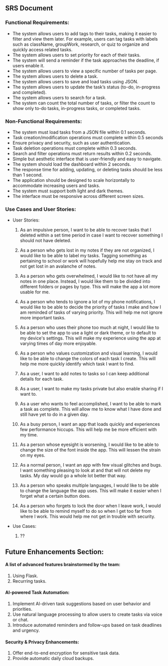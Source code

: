 ## SRS Document 
### Functional Requirements:
  - The system allows users to add tags to their tasks, making it easier to filter and view them later. For example, users can tag tasks with labels such as className, groupWork, research, or quiz to organize and quickly access related tasks.
  - The system allows users to set priority for each of their tasks. 
  - The system will send a reminder if the task approaches the deadline, if users enable it. 
  - The system allows users to view a specific number of tasks per page. 
  - The system allows users to delete a task.
  - The system allows users to save and load tasks using JSON.
  - The system allows users to update the task’s status (to-do,  in-progress and completed).
  - The system allows users to search for a task. 
  - The system can count the total number of tasks, or filter the count to show only to-do tasks, in-progress tasks, or completed tasks.

### Non-Functional Requirements:
  - The system must load tasks from a JSON file within 0.1 seconds.
  - Task creation/modification operations must complete within 0.5 seconds
  - Ensure privacy and security, such as user authentication.
  - Task deletion operations must complete within 0.3 seconds.
  - Search and filter operations must return results within 0.2 seconds.
  - Simple but aesthetic interface that is user-friendly and easy to navigate.
  - The system should load the dashboard within 2 seconds.
  - The response time for adding, updating, or deleting tasks should be less than 1 second.
  - The application should be designed to scale horizontally to accommodate increasing users and tasks.
  - The system must support both light and dark themes.
  - The interface must be responsive across different screen sizes.
    
### Use Cases and User Stories:
  - User Stories:
    1. As an impulsive person, I want to be able to recover tasks that I deleted within a set time period in case I want to recover something I should not have deleted.
    
    2. As a person who gets lost in my notes if they are not organized, I would like to be able to label my tasks. Tagging something as pertaining to school or work will hopefully help me stay on track and not get lost in an avalanche of notes.
    
    3. As a person who gets overwhelmed, I would like to not have all my notes in one place. Instead, I would like them to be divided into different folders or pages by type. This will make the app a lot more usable for me.
    
    4. As a person who tends to ignore a lot of my phone notifications, I would like to be able to decide the priority of tasks I make and how I am reminded of tasks of varying priority. This will help me not ignore more important tasks.
    
    5. As a person who uses their phone too much at night, I would like to be able to set the app to use a light or dark theme, or to default to my device's settings. This will make my experience using the app at varying times of day more enjoyable.
    
    6. As a person who values customization and visual learning, I would like to be able to change the colors of each task I create. This will help me more quickly identify which task I want to find.
    
    7. As a user, I want to add notes to tasks so I can keep additional details for each task.
    
    8. As a user, I want to make my tasks private but also enable sharing if I want to.
    
    9. As a user who wants to feel accomplished, I want to be able to mark a task as complete. This will allow me to know what I have done and still have yet to do in a given day.
    
    10. As a busy person, I want an app that loads quickly and experiences few performance hiccups. This will help me be more efficient with my time.
    
    11. As a person whose eyesight is worsening, I would like to be able to change the size of the font inside the app. This will lessen the strain on my eyes.
    
    12. As a normal person, I want an app with few visual glitches and bugs. I want something pleasing to look at and that will not delete my tasks. My day would go a whole lot better that way.
    
    13. As a person who speaks multiple languages, I would like to be able to change the language the app uses. This will make it easier when I forget what a certain button does.
    
    14. As a person who forgets to lock the door when I leave work, I would like to be able to remind myself to do so when I get too far from where I work. This would help me not get in trouble with security.

  - Use Cases:
    1. ??


## Future Enhancements Section:

#### A list of advanced features brainstormed by the team:

1. Using Flask.
2. Recurring tasks.

#### AI-powered Task Automation:

1. Implement AI-driven task suggestions based on user behavior and priorities.
2. Use natural language processing to allow users to create tasks via voice or chat.
3. Introduce automated reminders and follow-ups based on task deadlines and urgency.

#### Security & Privacy Enhancements:

1. Offer end-to-end encryption for sensitive task data.
2. Provide automatic daily cloud backups.
